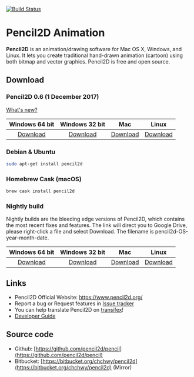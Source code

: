 
[![Build Status](https://travis-ci.org/pencil2d/pencil.svg?branch=master)](https://travis-ci.org/pencil2d/pencil)

# Pencil2D Animation

**Pencil2D** is an animation/drawing software for Mac OS X, Windows, and Linux. It lets you create traditional hand-drawn animation (cartoon) using both bitmap and vector graphics. Pencil2D is free and open source.

## Download ###

### Pencil2D 0.6  (1 December 2017)

[What's new?](https://www.pencil2d.org/2017/12/introducing-pencil2d-0.6.html)

| Windows 64 bit   | Windows 32 bit    | Mac             | Linux             |
| :--------------: | :---------------: | :-------------: | :---------------: |
| [Download][0]    | [Download][1]     | [Download][2]   | [Download][3]     |

[0]: https://github.com/pencil2d/pencil/releases/download/0.6.0/pencil2d-win64-0.6.0-ffmpeg341.zip
[1]: https://github.com/pencil2d/pencil/releases/download/0.6.0/pencil2d-win32-0.6.0.zip
[2]: https://github.com/pencil2d/pencil/releases/download/0.6.0/pencil2d-mac-0.6.0.zip
[3]: https://github.com/pencil2d/pencil/releases/download/0.6.0/pencil2d-linux-amd64-0.6.0.AppImage

### Debian & Ubuntu

```bash    
sudo apt-get install pencil2d
```

### Homebrew Cask (macOS)

```bash
brew cask install pencil2d
```

### Nightly build

Nightly builds are the bleeding edge versions of Pencil2D, which contains the most recent fixes and features.
The link will direct you to Google Drive, please right-click a file and select Download. The filename is pencil2d-OS-year-month-date.

| Windows 64 bit   | Windows 32 bit    | Mac             | Linux             |
| :--------------: | :---------------: | :-------------: | :---------------: |
| [Download][4]    | [Download][5]     | [Download][6]   | [Download][7]     |

[4]: https://goo.gl/ZaYAtw
[5]: https://goo.gl/cKbtgM
[6]: https://goo.gl/WrAVu9
[7]: https://goo.gl/9TzYRV

## Links

* Pencil2D Official Website: <https://www.pencil2d.org/>
* Report a bug or Request features in [Issue tracker](https://github.com/pencil2d/pencil/issues)
* You can help translate Pencil2D on [transifex](https://www.transifex.com/pencil2d/)!
* [Developer Guide](https://github.com/pencil2d/pencil/wiki)

## Source code

* Github: [https://github.com/pencil2d/pencil](https://github.com/pencil2d/pencil)
* Bitbucket: [https://bitbucket.org/chchwy/pencil2d](https://bitbucket.org/chchwy/pencil2d) (Mirror)


